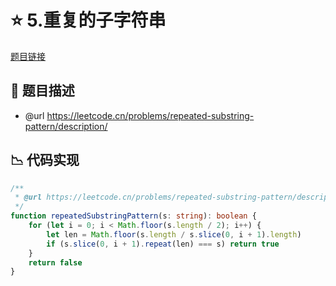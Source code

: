 # ⭐ 5.重复的子字符串

[题目链接](https://leetcode.cn/problems/repeated-substring-pattern/description/)

## 📃 题目描述
* @url https://leetcode.cn/problems/repeated-substring-pattern/description/

## 📉 代码实现
```typescript
/**
 * @url https://leetcode.cn/problems/repeated-substring-pattern/description/
 */
function repeatedSubstringPattern(s: string): boolean {
    for (let i = 0; i < Math.floor(s.length / 2); i++) {
        let len = Math.floor(s.length / s.slice(0, i + 1).length)
        if (s.slice(0, i + 1).repeat(len) === s) return true
    }
    return false
}

```
